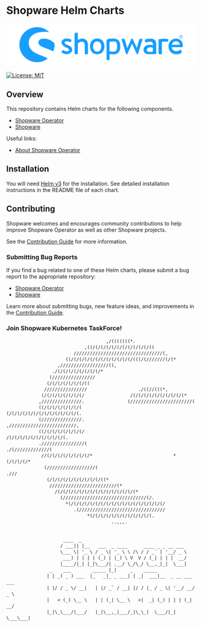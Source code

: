 # Shopware Helm Charts

![Shopware Helm Charts](shopware.svg)

[![License: MIT](https://img.shields.io/badge/License-MIT-yellow.svg)](https://opensource.org/licenses/MIT)

## Overview

This repository contains Helm charts for the following components.

* [Shopware Operator](charts/shopware-operator/)
* [Shopware](charts/shopware/)

Useful links:

* [About Shopware Operator](https://github.com/shopware-redstone/shopware-operator)

## Installation

You will need [Helm v3](https://github.com/helm/helm) for the installation.
See detailed installation instructions in the README file of each chart.

## Contributing

Shopware welcomes and encourages community contributions to help improve Shopware Operator as well as other Shopware projects.

See the [Contribution Guide](CONTRIBUTING.md) for more information.

### Submitting Bug Reports

If you find a bug related to one of these Helm charts, please submit a bug report to the appropriate repository:

* [Shopware Operator](https://github.com/shopware-redstone/shopware-operator/issues)
* [Shopware](https://github.com/shopware-redstone/helm-charts/issues)

Learn more about submitting bugs, new feature ideas, and improvements in the [Contribution Guide](CONTRIBUTING.md).

### Join Shopware Kubernetes TaskForce!

```
                                     ,/(((((((*.
                             ,((/(/(/(/(/(/(/(/(/(/(/((
                         /////////////////////////////////(,
                      ((/(/(/(/(/(/(/(/(/(/(/(/(((/(///////(/(*
                   ,//////////////////((,
                 ./(/(/(/(/(/(/(/(/*
                (////////////////
               (/(/(/(/(/(/(/((
              ////////////////                   ./((//(((*,
             (/(/(/(/(/(/(/(/                 /(/(/(/(/(/(/(/(/(/(*
            ,///////////////.                (///////////////////////(
            ((/(/(/(/(/(/(/(                 (/(/(/(/(/(/(/(/(/(/(/(/(/(.
            (///////////////.                 ,/////////////////////////,
            ((/(/(/(/(/(/(/(/                     /(/(/(/(/(/(/(/(/(/(/(.
            .////////////////(                         ./(/////////////(
             //(/(/(/(/(/(/(/(/*                              *(/(/(/(/*
              (//////////////////(                                 .///
               (/(/(/(/(/(/(/(/(/(/((*
                /////////////////////////(*
                  /(/(/(/(/(/(/(/(/(/(/(/(/(/(/(*
                    (///////////////////////////////(/.
                      *(/(/(/(/(/(/(/(/(/(/(/(/(/(/(/(/(/(/
                         .(////////////////////////////////
                              *(/(/(/(/(/(/(/(/(/(/(/(.
                                       ..,,,.


                     ____  _
                    / ___|| |__   ___  _ ____      ____ _ _ __ ___
                    \___ \| '_ \ / _ \| '_ \ \ /\ / / _` | '__/ _ \
                     ___) | | | | (_) | |_) \ V  V / (_| | | |  __/
                    |____/|_| |_|\___/| .__/ \_/\_/ \__,_|_|  \___|
                _    ___        _____ |_|     _    _____
               | | _( _ ) ___  |_   _|_ _ ___| | _|  ___|__  _ __ ___ ___
               | |/ / _ \/ __|   | |/ _` / __| |/ / |_ / _ \| '__/ __/ _ \
               |   < (_) \__ \   | | (_| \__ \   <|  _| (_) | | | (_|  __/
               |_|\_\___/|___/   |_|\__,_|___/_|\_\_|  \___/|_|  \___\___|

```
